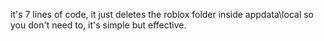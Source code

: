 it's 7 lines of code, it just deletes
the roblox folder inside appdata\local so you don't need to, it's simple but effective.
